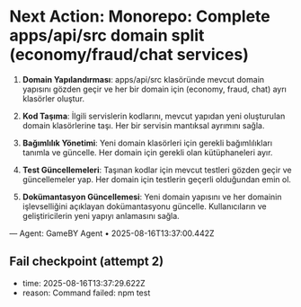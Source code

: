 # Next Action: Monorepo: Complete apps/api/src domain split (economy/fraud/chat services)

1. **Domain Yapılandırması**: apps/api/src klasöründe mevcut domain yapısını gözden geçir ve her bir domain için (economy, fraud, chat) ayrı klasörler oluştur.

2. **Kod Taşıma**: İlgili servislerin kodlarını, mevcut yapıdan yeni oluşturulan domain klasörlerine taşı. Her bir servisin mantıksal ayrımını sağla.

3. **Bağımlılık Yönetimi**: Yeni domain klasörleri için gerekli bağımlılıkları tanımla ve güncelle. Her domain için gerekli olan kütüphaneleri ayır.

4. **Test Güncellemeleri**: Taşınan kodlar için mevcut testleri gözden geçir ve güncellemeler yap. Her domain için testlerin geçerli olduğundan emin ol.

5. **Dokümantasyon Güncellemesi**: Yeni domain yapısını ve her domainin işlevselliğini açıklayan dokümantasyonu güncelle. Kullanıcıların ve geliştiricilerin yeni yapıyı anlamasını sağla.

— Agent: GameBY Agent • 2025-08-16T13:37:00.442Z


## Fail checkpoint (attempt 2)
- time: 2025-08-16T13:37:29.622Z
- reason: Command failed: npm test
